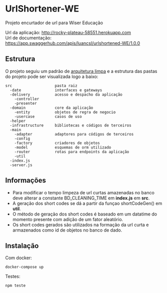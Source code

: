 # UrlShortener-WE
Projeto encurtador de url para Wiser Educação

Url da aplicação: http://rocky-plateau-58551.herokuapp.com \
Url de documentação: https://app.swaggerhub.com/apis/luancsl/urlshortened-WE/1.0.0

## Estrutura
O projeto seguiu um padrão de [arquitetura limpa](https://blog.cleancoder.com/uncle-bob/2012/08/13/the-clean-architecture) e a estrutura das pastas do projeto pode ser visualizada logo a baixo:

```
src                   pasta raiz
  -date               interfaces e gateways
  -delivery           acesso e despacho da aplicação
    -controller       
    -presenter        
  -domain             core da aplicação
    -entity           objetos de regra de negocio
    -usercase         casos de uso
  -helper             
  -infrastructure     bibliotecas e códigos de terceiros
  -main               
    -adapter          adaptores para códigos de terceiros
    -config           
    -factory          criadores de objetos 
    -model            esquemas de orm utilizado
    -router           rotas para endpoints da aplicação
    -util             
  -index.js           
  -server.js
```

## Informações

- Para modificar o tempo limpeza de url curtas amazenadas no banco deve alterar a constante BD_CLEANING_TIME em **index.js** em **src**.
- A geração dos short codes se dá a partir da funçao shortCodeGen() em **util**.
- O método de geração dos short codes é baseado em um datatime do momento presente com adição de um fator aleatório. 
- Os short codes gerados são utilizados na formação da url curta e armazenados como id de objetos no banco de dado.

## Instalação

Com docker:
```
docker-compose up
```

Testes:
```
npm teste
```


